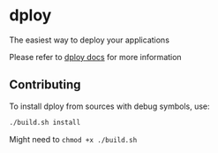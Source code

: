 # dploy

The easiest way to deploy your applications

Please refer to [dploy docs](https://dploy.roamiiing.ru) for more information

## Contributing

To install dploy from sources with debug symbols, use:

```bash
./build.sh install
```

Might need to `chmod +x ./build.sh`
